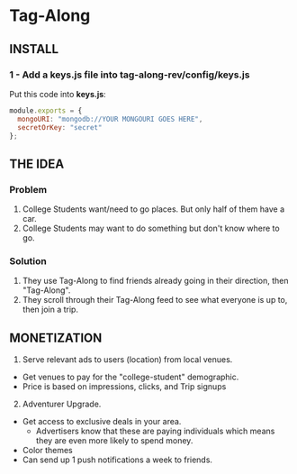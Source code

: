 # Tag-Along

## INSTALL

### 1 - Add a keys.js file into tag-along-rev/config/keys.js

Put this code into <b>keys.js</b>:

```js
module.exports = {
  mongoURI: "mongodb://YOUR MONGOURI GOES HERE",
  secretOrKey: "secret"
};
```

## THE IDEA

### Problem

1. College Students want/need to go places. But only half of them have a car.
2. College Students may want to do something but don't know where to go.

### Solution

1. They use Tag-Along to find friends already going in their direction, then "Tag-Along".
2. They scroll through their Tag-Along feed to see what everyone is up to, then join a trip.

## MONETIZATION

1. Serve relevant ads to users (location) from local venues.

- Get venues to pay for the "college-student" demographic.
- Price is based on impressions, clicks, and Trip signups

2. Adventurer Upgrade.

- Get access to exclusive deals in your area.
  - Advertisers know that these are paying individuals which means they are even more likely to spend money.
- Color themes
- Can send up 1 push notifications a week to friends.
